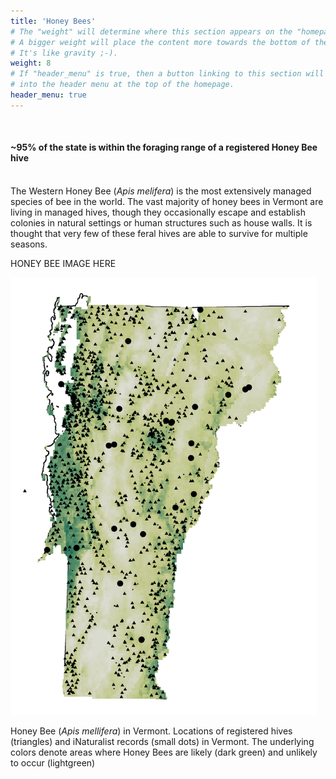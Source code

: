 ```yaml
---
title: 'Honey Bees'
# The "weight" will determine where this section appears on the "homepage".
# A bigger weight will place the content more towards the bottom of the page.
# It's like gravity ;-).
weight: 8
# If "header_menu" is true, then a button linking to this section will be placed
# into the header menu at the top of the homepage.
header_menu: true
---
```

<br>
<div class="lead">
<h4>
~95% of the state is within the foraging range of a registered Honey Bee hive
</h4>
</div>
<br>
<div class="doubleColumn">
<div>
The Western Honey Bee (<i>Apis melifera</i>) is the most extensively managed species of bee in the world. The vast majority of honey bees in Vermont are living in managed hives, though they occasionally escape and establish colonies in natural settings or human structures such as house walls. It is thought that very few of these feral hives are able to survive for multiple seasons.

HONEY BEE IMAGE HERE
</div>
<div><img src="images/Apis_mellifera_VT_hives.png" alt="Apis_mellifera_SDM_hives_VT" style="height:700px; width:490px;">
<p class="caption">Honey Bee (<i>Apis mellifera</i>) in Vermont. Locations of registered hives (triangles) and iNaturalist records (small dots) in Vermont. The underlying colors denote areas where Honey Bees are likely (dark green) and unlikely to occur (lightgreen)</p>
</div>
</div>
